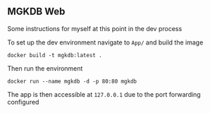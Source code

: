 ## MGKDB Web

Some instructions for myself at this point in the dev process

To set up the dev environment navigate to ```App/``` and build the image

```docker build -t mgkdb:latest .```

Then run the environment

```docker run --name mgkdb -d -p 80:80 mgkdb```

The app is then accessible at ```127.0.0.1``` due to the port forwarding configured